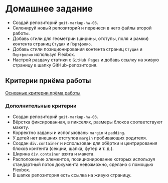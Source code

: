 # Домашнее задание

- Создай репозиторий `goit-markup-hw-03`.
- Склонируй новый репозиторий и перенеси в него файлы второй работы.
- Добавь стили для геометрии (ширины, отступы, поля и рамки) контента страниц
  `Студия` и `Портфолио`.
- Добавь стили позиционирования контента страниц `Студия` и `Портфолио`
  используя Flexbox.
- Настрой раздачу статики с `GitHub Pages` и добавь ссылку на живую страницу в
  шапку GitHub-репозитория.

## Критерии приёма работы

[Основные критерии прёма работы](./criteria.md)

### Дополнительные критерии

- Создан репозиторий `goit-markup-hw-03`.
- Вёрстка фиксированная, в пикселях, размеры блоков соответствуют макету.
- Корректно заданы и использованы `margin` и `padding`.
- У детей нет внешних отступов `margin` пробивающих родителя.
- Создан `div.container` и использован для обёртки и центрирования блоков
  контента (секции, шапка, футер и т. д.).
- Ширина `div.container` взята и макета.
- Расположение элементов, позиционирование которых используя стандартный поток
  документа невозможно, сделано с помощью Flexbox.
- В шапке репозитория есть ссылка на живую страницу.
